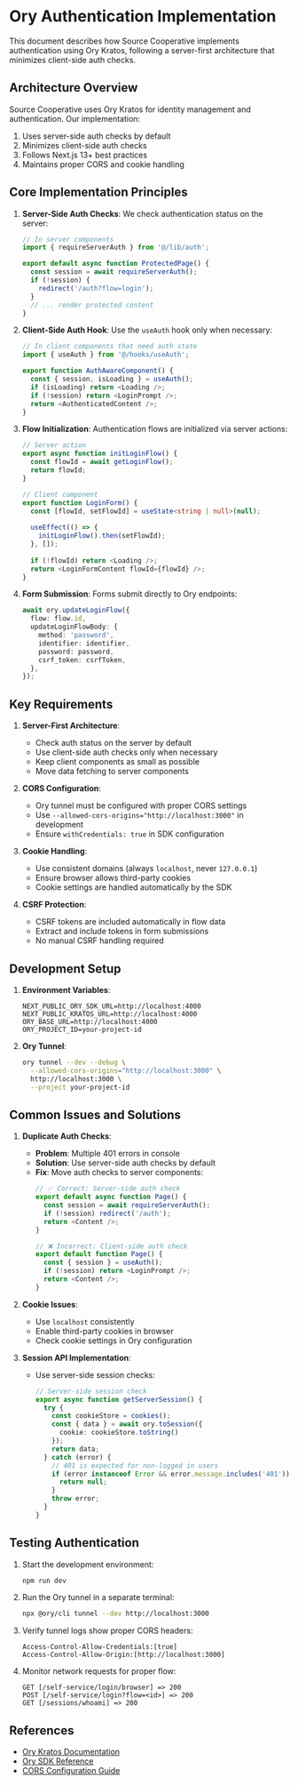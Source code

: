 # Ory Authentication Implementation

This document describes how Source Cooperative implements authentication using Ory Kratos, following a server-first architecture that minimizes client-side auth checks.

## Architecture Overview

Source Cooperative uses Ory Kratos for identity management and authentication. Our implementation:

1. Uses server-side auth checks by default
2. Minimizes client-side auth checks
3. Follows Next.js 13+ best practices
4. Maintains proper CORS and cookie handling

## Core Implementation Principles

1. **Server-Side Auth Checks**: We check authentication status on the server:
   ```typescript
   // In server components
   import { requireServerAuth } from '@/lib/auth';
   
   export default async function ProtectedPage() {
     const session = await requireServerAuth();
     if (!session) {
       redirect('/auth?flow=login');
     }
     // ... render protected content
   }
   ```

2. **Client-Side Auth Hook**: Use the `useAuth` hook only when necessary:
   ```typescript
   // In client components that need auth state
   import { useAuth } from '@/hooks/useAuth';
   
   export function AuthAwareComponent() {
     const { session, isLoading } = useAuth();
     if (isLoading) return <Loading />;
     if (!session) return <LoginPrompt />;
     return <AuthenticatedContent />;
   }
   ```

3. **Flow Initialization**: Authentication flows are initialized via server actions:
   ```typescript
   // Server action
   export async function initLoginFlow() {
     const flowId = await getLoginFlow();
     return flowId;
   }
   
   // Client component
   export function LoginForm() {
     const [flowId, setFlowId] = useState<string | null>(null);
     
     useEffect(() => {
       initLoginFlow().then(setFlowId);
     }, []);
     
     if (!flowId) return <Loading />;
     return <LoginFormContent flowId={flowId} />;
   }
   ```

4. **Form Submission**: Forms submit directly to Ory endpoints:
   ```typescript
   await ory.updateLoginFlow({
     flow: flow.id,
     updateLoginFlowBody: {
       method: 'password',
       identifier: identifier,
       password: password,
       csrf_token: csrfToken,
     },
   });
   ```

## Key Requirements

1. **Server-First Architecture**:
   - Check auth status on the server by default
   - Use client-side auth checks only when necessary
   - Keep client components as small as possible
   - Move data fetching to server components

2. **CORS Configuration**:
   - Ory tunnel must be configured with proper CORS settings
   - Use `--allowed-cors-origins="http://localhost:3000"` in development
   - Ensure `withCredentials: true` in SDK configuration

3. **Cookie Handling**:
   - Use consistent domains (always `localhost`, never `127.0.0.1`)
   - Ensure browser allows third-party cookies
   - Cookie settings are handled automatically by the SDK

4. **CSRF Protection**:
   - CSRF tokens are included automatically in flow data
   - Extract and include tokens in form submissions
   - No manual CSRF handling required

## Development Setup

1. **Environment Variables**:
   ```env
   NEXT_PUBLIC_ORY_SDK_URL=http://localhost:4000
   NEXT_PUBLIC_KRATOS_URL=http://localhost:4000
   ORY_BASE_URL=http://localhost:4000
   ORY_PROJECT_ID=your-project-id
   ```

2. **Ory Tunnel**:
   ```bash
   ory tunnel --dev --debug \
     --allowed-cors-origins="http://localhost:3000" \
     http://localhost:3000 \
     --project your-project-id
   ```

## Common Issues and Solutions

1. **Duplicate Auth Checks**:
   - **Problem**: Multiple 401 errors in console
   - **Solution**: Use server-side auth checks by default
   - **Fix**: Move auth checks to server components:
     ```typescript
     // ✅ Correct: Server-side auth check
     export default async function Page() {
       const session = await requireServerAuth();
       if (!session) redirect('/auth');
       return <Content />;
     }
     
     // ❌ Incorrect: Client-side auth check
     export default function Page() {
       const { session } = useAuth();
       if (!session) return <LoginPrompt />;
       return <Content />;
     }
     ```

2. **Cookie Issues**:
   - Use `localhost` consistently
   - Enable third-party cookies in browser
   - Check cookie settings in Ory configuration

3. **Session API Implementation**:
   - Use server-side session checks:
     ```typescript
     // Server-side session check
     export async function getServerSession() {
       try {
         const cookieStore = cookies();
         const { data } = await ory.toSession({
           cookie: cookieStore.toString()
         });
         return data;
       } catch (error) {
         // 401 is expected for non-logged in users
         if (error instanceof Error && error.message.includes('401')) {
           return null;
         }
         throw error;
       }
     }
     ```

## Testing Authentication

1. Start the development environment:
   ```bash
   npm run dev
   ```

2. Run the Ory tunnel in a separate terminal:
   ```bash
   npx @ory/cli tunnel --dev http://localhost:3000
   ```

3. Verify tunnel logs show proper CORS headers:
   ```
   Access-Control-Allow-Credentials:[true]
   Access-Control-Allow-Origin:[http://localhost:3000]
   ```

4. Monitor network requests for proper flow:
   ```
   GET [/self-service/login/browser] => 200
   POST [/self-service/login?flow=<id>] => 200
   GET [/sessions/whoami] => 200
   ```

## References

- [Ory Kratos Documentation](https://www.ory.sh/docs/kratos)
- [Ory SDK Reference](https://www.ory.sh/docs/reference/api)
- [CORS Configuration Guide](https://www.ory.sh/docs/ecosystem/configuring-cors) 